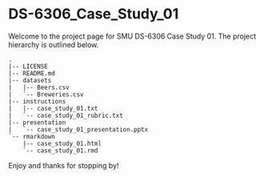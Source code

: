 # DS-6306_Case_Study_01
Welcome to the project page for SMU DS-6306 Case Study 01. The project hierarchy is outlined below. 
```{bash}
.
|-- LICENSE
|-- README.md
|-- datasets
|   |-- Beers.csv
|   `-- Breweries.csv
|-- instructions
|   |-- case_study_01.txt
|   `-- case_study_01_rubric.txt
|-- presentation
|   `-- case_study_01_presentation.pptx
`-- rmarkdown
    |-- case_study_01.html
    `-- case_study_01.rmd
```    
Enjoy and thanks for stopping by!
